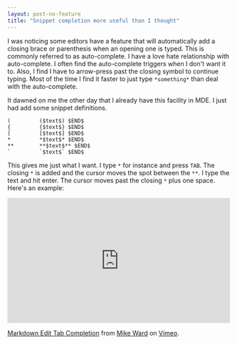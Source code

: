 ```yaml
---
layout: post-no-feature  
title: "Snippet completion more useful than I thought"
---
```


I was noticing some editors have a feature that will automatically add a
closing brace or parenthesis when an opening one is typed. This is
commonly referred to as auto-complete. I have a love hate relationship
with auto-complete. I often find the auto-complete triggers when I don't
want it to. Also, I find I have to arrow-press past the closing symbol
to continue typing. Most of the time I find it faster to just type
`*something*` than deal with the auto-complete.

It dawned on me the other day that I already have this facility in MDE.
I just had add some snippet definitions.

    (         ($text$) $END$
    {         {$text$} $END$
    [         [$text$] $END$
    *         *$text$* $END$
    **        **$text$** $END$
    `         `$text$` $END$

This gives me just what I want. I type `*` for instance and press `TAB`.
The closing `*` is added and the cursor moves the spot between the `**`.
I type the text and hit enter. The cursor moves past the closing `*`
plus one space. Here's an example:

<iframe src="https://player.vimeo.com/video/147768801" width="500" height="281" frameborder="0" webkitallowfullscreen mozallowfullscreen allowfullscreen>
</iframe>
<p><a href="https://vimeo.com/147768801">Markdown Edit Tab Completion</a> from <a href="https://vimeo.com/user38899386">Mike Ward</a> on <a href="https://vimeo.com">Vimeo</a>.</p>

